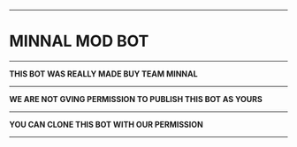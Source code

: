 ****
# MINNAL MOD BOT
****
**THIS BOT WAS REALLY MADE BUY TEAM MINNAL**
****
**WE ARE NOT GVING PERMISSION TO PUBLISH THIS BOT AS YOURS**
****
**YOU CAN CLONE THIS BOT WITH OUR PERMISSION**
****

